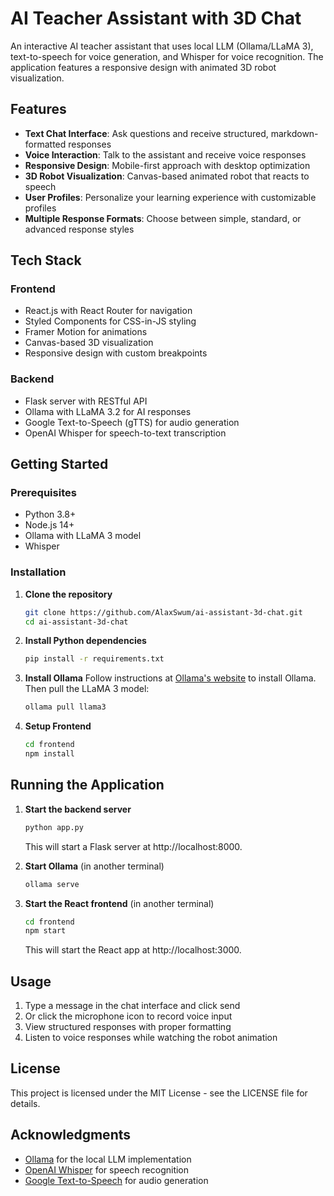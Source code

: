 # AI Teacher Assistant with 3D Chat

An interactive AI teacher assistant that uses local LLM (Ollama/LLaMA 3), text-to-speech for voice generation, and Whisper for voice recognition. The application features a responsive design with animated 3D robot visualization.

## Features

- **Text Chat Interface**: Ask questions and receive structured, markdown-formatted responses
- **Voice Interaction**: Talk to the assistant and receive voice responses
- **Responsive Design**: Mobile-first approach with desktop optimization
- **3D Robot Visualization**: Canvas-based animated robot that reacts to speech
- **User Profiles**: Personalize your learning experience with customizable profiles
- **Multiple Response Formats**: Choose between simple, standard, or advanced response styles

## Tech Stack

### Frontend
- React.js with React Router for navigation
- Styled Components for CSS-in-JS styling
- Framer Motion for animations
- Canvas-based 3D visualization
- Responsive design with custom breakpoints

### Backend
- Flask server with RESTful API
- Ollama with LLaMA 3.2 for AI responses
- Google Text-to-Speech (gTTS) for audio generation
- OpenAI Whisper for speech-to-text transcription

## Getting Started

### Prerequisites
- Python 3.8+
- Node.js 14+
- Ollama with LLaMA 3 model
- Whisper

### Installation

1. **Clone the repository**
   ```bash
   git clone https://github.com/AlaxSwum/ai-assistant-3d-chat.git
   cd ai-assistant-3d-chat
   ```

2. **Install Python dependencies**
   ```bash
   pip install -r requirements.txt
   ```

3. **Install Ollama**
   Follow instructions at [Ollama's website](https://ollama.ai/) to install Ollama.
   Then pull the LLaMA 3 model:
   ```bash
   ollama pull llama3
   ```

4. **Setup Frontend**
   ```bash
   cd frontend
   npm install
   ```

## Running the Application

1. **Start the backend server**
   ```bash
   python app.py
   ```
   This will start a Flask server at http://localhost:8000.

2. **Start Ollama** (in another terminal)
   ```bash
   ollama serve
   ```

3. **Start the React frontend** (in another terminal)
   ```bash
   cd frontend
   npm start
   ```
   This will start the React app at http://localhost:3000.

## Usage

1. Type a message in the chat interface and click send
2. Or click the microphone icon to record voice input
3. View structured responses with proper formatting
4. Listen to voice responses while watching the robot animation

## License

This project is licensed under the MIT License - see the LICENSE file for details.

## Acknowledgments

- [Ollama](https://ollama.ai/) for the local LLM implementation
- [OpenAI Whisper](https://github.com/openai/whisper) for speech recognition
- [Google Text-to-Speech](https://pypi.org/project/gTTS/) for audio generation 